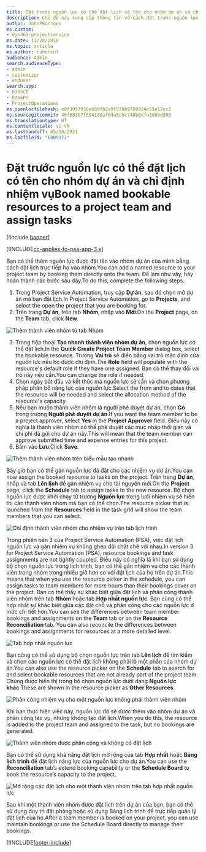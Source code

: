 ```yaml
---
title: Đặt trước nguồn lực có thể đặt lịch có tên cho nhóm dự án và chỉ định nhiệm vụ
description: Chủ đề này cung cấp thông tin về cách đặt trước nguồn lực được nêu tên cho nhóm dự án và chỉ định nhiệm vụ cho nguồn lực.
author: JohnPBurrows
ms.custom:
- dyn365-projectservice
ms.date: 11/28/2018
ms.topic: article
ms.author: ruhercul
audience: Admin
search.audienceType:
- admin
- customizer
- enduser
search.app:
- D365CE
- D365PS
- ProjectOperations
ms.openlocfilehash: e0f3957936e699fb2a9f570b9789924c55e12cc2
ms.sourcegitcommit: 40f68387f594180af64a5e5c748b6efa188bd300
ms.translationtype: HT
ms.contentlocale: vi-VN
ms.lasthandoff: 05/10/2021
ms.locfileid: "6009372"
---
```

# <a name="book-named-bookable-resources-to-a-project-team-and-assign-tasks"></a><span data-ttu-id="0bf58-103">Đặt trước nguồn lực có thể đặt lịch có tên cho nhóm dự án và chỉ định nhiệm vụ</span><span class="sxs-lookup"><span data-stu-id="0bf58-103">Book named bookable resources to a project team and assign tasks</span></span> 

[!include [banner](../includes/psa-now-project-operations.md)]

[!INCLUDE[cc-applies-to-psa-app-3.x](../includes/cc-applies-to-psa-app-3x.md)]

<span data-ttu-id="0bf58-104">Bạn có thể thêm nguồn lực được đặt tên vào nhóm dự án của mình bằng cách đặt lịch trực tiếp họ vào nhóm.</span><span class="sxs-lookup"><span data-stu-id="0bf58-104">You can  add a named resource to your project team by booking them directly onto the team.</span></span> <span data-ttu-id="0bf58-105">Để làm như vậy, hãy hoàn thành các bước sau đây.</span><span class="sxs-lookup"><span data-stu-id="0bf58-105">To do this, complete the following steps.</span></span>

1. <span data-ttu-id="0bf58-106">Trong Project Service Automation, truy cập **Dự án**, sau đó chọn mở dự án mà bạn đặt lịch.</span><span class="sxs-lookup"><span data-stu-id="0bf58-106">In  Project Service Automation, go to **Projects**, and select the open the project that you are booking for.</span></span>
2. <span data-ttu-id="0bf58-107">Trên trang **Dự án**, trên tab **Nhóm**, nhấp vào **Mới**.</span><span class="sxs-lookup"><span data-stu-id="0bf58-107">On the **Project** page, on the **Team** tab, click **New**.</span></span> 

![Thêm thành viên nhóm từ tab Nhóm](media/RM-how-to-1.png)

3. <span data-ttu-id="0bf58-109">Trong hộp thoại **Tạo nhanh thành viên nhóm dự án**, chọn nguồn lực có thể đặt lịch.</span><span class="sxs-lookup"><span data-stu-id="0bf58-109">In the **Quick Create Project Team Member** dialog box, select the bookable resource.</span></span> <span data-ttu-id="0bf58-110">Trường **Vai trò** sẽ điền bằng vai trò mặc định của nguồn lực nếu họ được chỉ định.</span><span class="sxs-lookup"><span data-stu-id="0bf58-110">The **Role** field will populate with the resource's default role if they have one assigned.</span></span> <span data-ttu-id="0bf58-111">Bạn có thể thay đổi vai trò này nếu cần.</span><span class="sxs-lookup"><span data-stu-id="0bf58-111">You can change the role if needed.</span></span> 
4. <span data-ttu-id="0bf58-112">Chọn ngày bắt đầu và kết thúc mà nguồn lực sẽ cần và chọn phương pháp phân bổ năng lực của nguồn lực.</span><span class="sxs-lookup"><span data-stu-id="0bf58-112">Select the from and to dates that the resource will be needed and select the allocation method of the resource's capacity.</span></span> 
5. <span data-ttu-id="0bf58-113">Nếu bạn muốn thành viên nhóm là người phê duyệt dự án, chọn **Có** trong trường **Người phê duyệt dự án**.</span><span class="sxs-lookup"><span data-stu-id="0bf58-113">If you want the team member to be a project approver, select **Yes** in the **Project Approver** field.</span></span> <span data-ttu-id="0bf58-114">Điều này có nghĩa là thành viên nhóm có thể phê duyệt các mục nhập thời gian và chi phí đã gửi cho dự án này.</span><span class="sxs-lookup"><span data-stu-id="0bf58-114">This will mean that the team member can approve submitted time and expense entries for this project.</span></span> 
6. <span data-ttu-id="0bf58-115">Bấm vào **Lưu**.</span><span class="sxs-lookup"><span data-stu-id="0bf58-115">Click **Save**.</span></span>

![Thêm thành viên nhóm trên biểu mẫu tạo nhanh](media/RM-how-to-2.png)


<span data-ttu-id="0bf58-117">Bây giờ bạn có thể gán nguồn lực đã đặt cho các nhiệm vụ dự án.</span><span class="sxs-lookup"><span data-stu-id="0bf58-117">You can now assign the booked resource to tasks on the project.</span></span> <span data-ttu-id="0bf58-118">Trên trang **Dự án**, nhấp và tab **Lên lịch** để gán nhiệm vụ cho tài nguyên mới.</span><span class="sxs-lookup"><span data-stu-id="0bf58-118">On the **Project** page, click the **Schedule** tab to assign tasks to the new resource.</span></span> <span data-ttu-id="0bf58-119">Bộ chọn nguồn lực được khởi chạy từ trường **Nguồn lực** trong lưới nhiệm vụ sẽ hiển thị các thành viên nhóm mà bạn có thể chọn.</span><span class="sxs-lookup"><span data-stu-id="0bf58-119">The resource picker that is launched from the **Resources** field in the task grid will show the team members that you can select.</span></span>

![Chỉ định thành viên nhóm cho nhiệm vụ trên tab lịch trình](media/RM-how-to-3.png)

<span data-ttu-id="0bf58-121">Trong phiên bản 3 của Project Service Automation (PSA), việc đặt lịch nguồn lực và gán nhiệm vụ không ghép đôi chặt chẽ với nhau.</span><span class="sxs-lookup"><span data-stu-id="0bf58-121">In version 3 for Project Service Automation (PSA), resource bookings and task assignments are not tightly coupled.</span></span> <span data-ttu-id="0bf58-122">Điều này có nghĩa là khi bạn sử dụng bộ chọn nguồn lực trong lịch trình, bạn có thể gán nhiệm vụ cho các thành viên trong nhóm trong nhiều giờ hơn so với đặt lịch của họ trên dự án.</span><span class="sxs-lookup"><span data-stu-id="0bf58-122">This means that when you use the resource picker in the schedule, you can assign tasks to team members for more hours than their bookings cover on the project.</span></span>
<span data-ttu-id="0bf58-123">Bạn có thể thấy sự khác biệt giữa đặt lịch và phân công thành viên nhóm trên tab **Nhóm** hoặc tab **Hợp nhất nguồn lực**. Bạn cũng có thể hợp nhất sự khác biệt giữa các đặt chỗ và phân công cho các nguồn lực ở mức chi tiết hơn.</span><span class="sxs-lookup"><span data-stu-id="0bf58-123">You can see the differences between team member bookings and assignments on the **Team** tab or on the **Resource Reconciliation** tab. You can also reconcile the differences between bookings and assignments for resources at a more detailed level.</span></span>

![Tab hợp nhất nguồn lực](media/RM-how-to-4.png)

<span data-ttu-id="0bf58-125">Bạn cũng có thể sử dụng bộ chọn nguồn lực trên tab **Lên lịch** để tìm kiếm và chọn các nguồn lực có thể đặt lịch không phải là một phần của nhóm dự án.</span><span class="sxs-lookup"><span data-stu-id="0bf58-125">You can also use the resource picker on the **Schedule** tab to search for and select bookable resources that are not already part of the project team.</span></span> <span data-ttu-id="0bf58-126">Chúng được hiển thị trong bộ chọn nguồn lực dưới dạng **Nguồn lực khác**.</span><span class="sxs-lookup"><span data-stu-id="0bf58-126">These are shown in the resource picker as **Other Resources**.</span></span>

![Phân công nhiệm vụ cho một nguồn lực không phải thành viên nhóm](media/RM-how-to-5.png)

<span data-ttu-id="0bf58-128">Khi bạn thực hiện việc này, nguồn lực đó sẽ được thêm vào nhóm dự án và phân công tác vụ, nhưng không tạo đặt lịch.</span><span class="sxs-lookup"><span data-stu-id="0bf58-128">When you do this, the resource is added to the project team and assigned to the task, but no bookings are generated.</span></span>

![Thành viên nhóm được phân công và không có đặt lịch](media/RM-how-to-6.png)

<span data-ttu-id="0bf58-130">Bạn có thể sử dụng khả năng đặt lịch mở rộng của tab **Hợp nhất** hoặc **Bảng lịch trình** để đặt lịch năng lực của nguồn lực cho dự án.</span><span class="sxs-lookup"><span data-stu-id="0bf58-130">You can use the **Reconciliation** tab’s extend booking capability or the **Schedule Board** to book the resource’s capacity to the project.</span></span>

![Mở rộng các đặt lịch cho một thành viên nhóm trên tab hợp nhất nguồn lực](media/RM-how-to-7.png)

<span data-ttu-id="0bf58-132">Sau khi một thành viên nhóm được đặt lịch trên dự án của bạn, bạn có thể sử dụng duy trì đặt phòng hoặc sử dụng Bảng lịch trình để trực tiếp quản lý đặt lịch của họ.</span><span class="sxs-lookup"><span data-stu-id="0bf58-132">After a team member is booked on your project, you can use maintain bookings or use the Schedule Board directly to manage their bookings.</span></span>


[!INCLUDE[footer-include](../includes/footer-banner.md)]
